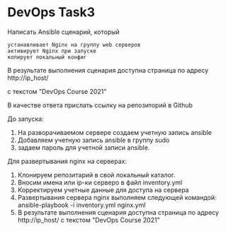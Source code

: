 # DevOps Task3
Написать Ansible сценарий, который

    устанавливает Nginx на группу web серверов
    активирует Nginx при запуске
    копирует локальный конфиг

В результате выполнения сценария доступна страница по адресу http://ip_host/

с текстом "DevOps Course 2021"

В качестве ответа прислать ссылку на репозиторий в Github

До запуска:
1. На разворачиваемом сервере создаем учетную запись ansible
2. Добавляем учетную запись ansible в группу sudo
3. задаем пароль для учетной записи ansible.

Для развертывания nginx на серверах:
1. Клонируем репозитарий в свой локальный каталог.
2. Вносим имена или ip-ки серверо в файл inventory.yml
3. Корректируем учетные данные для доступа на сервера 
4. Развертывания сервера nginx выполняем следующей командой: ansible-playbook -i inventory.yml nginx.yml
5. В результате выполнения сценария доступна страница по адресу http://ip_host/
с текстом "DevOps Course 2021"
